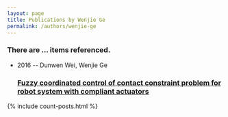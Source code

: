 ```yaml
---
layout: page
title: Publications by Wenjie Ge
permalink: /authors/wenjie-ge
---
```


<h3 id="number-posts">There are ... items referenced.</h3>
<ul class="post-list">
<li><span class='post-meta'>2016 -- Dunwen Wei, Wenjie Ge</span><h3><a class='post-link' href="{{ site.baseurl }}/fuzzy-coordinated-control-of-contact-constraint-problem-for-robot-system-with-compliant-actuators">Fuzzy coordinated control of contact constraint problem for robot system with compliant actuators</a></h3></li>

</ul>
{% include count-posts.html %}
